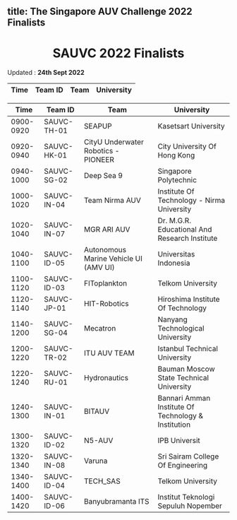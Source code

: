 title: The Singapore AUV Challenge 2022 Finalists
---

<center><h1> SAUVC 2022 Finalists </h1></center>

Updated : **24th Sept 2022**

|    Time   | Team ID     | Team            | University                                               |
|-----------|-------------|-----------------|----------------------------------------------------------|

| Time      | Team ID     | Team                                  | University                                          |
| --------- | ----------- | ------------------------------------- | --------------------------------------------------- |
| 0900-0920 | SAUVC-TH-01 | SEAPUP                                | Kasetsart University                                |
| 0920-0940 | SAUVC-HK-01 | CityU Underwater Robotics - PIONEER   | City University Of Hong Kong                        |
| 0940-1000 | SAUVC-SG-02 | Deep Sea 9                            | Singapore Polytechnic                               |
| 1000-1020 | SAUVC-IN-04 | Team Nirma AUV                        | Institute Of Technology - Nirma University          |
| 1020-1040 | SAUVC-IN-07 | MGR ARI AUV                           | Dr. M.G.R. Educational And Research Institute       |
| 1040-1100 | SAUVC-ID-05 | Autonomous Marine Vehicle UI (AMV UI) | Universitas Indonesia                               |
| 1100-1120 | SAUVC-ID-03 | FIToplankton                          | Telkom University                                   |
| 1120-1140 | SAUVC-JP-01 | HIT-Robotics                          | Hiroshima Institute Of Technology                   |
| 1140-1200 | SAUVC-SG-04 | Mecatron                              | Nanyang Technological University                    |
| 1200-1220 | SAUVC-TR-02 | ITU AUV TEAM                          | Istanbul Technical University                       |
| 1220-1240 | SAUVC-RU-01 | Hydronautics                          | Bauman Moscow State Technical University            |
| 1240-1300 | SAUVC-IN-01 | BITAUV                                | Bannari Amman Institute Of Technology & Institution |
| 1300-1320 | SAUVC-ID-02 | N5-AUV                                | IPB Universit                                       |
| 1320-1340 | SAUVC-IN-08 | Varuna                                | Sri Sairam College Of Engineering                   |
| 1340-1400 | SAUVC-ID-04 | TECH_SAS                              | Telkom University                                   |
| 1400-1420 | SAUVC-ID-06 | Banyubramanta ITS                     | Institut Teknologi Sepuluh Nopember                 |